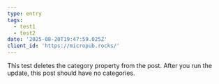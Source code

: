 ```yaml
---
type: entry
tags:
  - test1
  - test2
date: '2025-08-20T19:47:59.025Z'
client_id: 'https://micropub.rocks/'
---
```

This test deletes the category property from the post. After you run the update, this post should have no categories.
